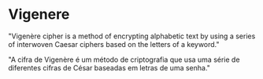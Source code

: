 # Vigenere
"Vigenère cipher is a method of encrypting alphabetic text by using a series of interwoven Caesar ciphers based on the letters of a keyword."

"A cifra de Vigenère é um método de criptografia que usa uma série de diferentes cifras de César baseadas em letras de uma senha."